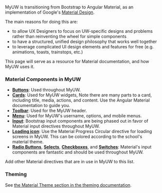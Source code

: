 MyUW is transitioning from Bootstrap to Angular Material, as an implementation of Google's [Material Design](https://www.google.com/design/spec/material-design/introduction.html).

The main reasons for doing this are:

+ to allow UX Designers to focus on UW-specific designs and problems rather than reinventing the wheel for simple components
+ to have a structured, unified design philosophy that works well together
+ to leverage complicated UI design elements and features for free (e.g. animations, toasts, trainstops, etc.)

This page will serve as a resource for Material documentation, and how MyUW uses it.

### Material Components in MyUW

+ **[Buttons](https://material.angularjs.org/latest/demo/button)**: Used throughout MyUW.
+ **[Cards](https://material.angularjs.org/latest/demo/card)**: Used for MyUW widgets, Note there are many parts to a card, including title, media, actions, and content. Use the Angular Material documentation to guide you.
+ **[Toolbar](https://material.angularjs.org/latest/demo/toolbar)**: Used for the MyUW header.
+ **[Menu](https://material.angularjs.org/latest/demo/menu)**: Used for MyUW's username, options, and mobile menus.
+ **[Input](https://material.angularjs.org/latest/demo/input)**: Bootstrap input components are being phased out in favor of Material input directives throughout MyUW.
+ **[Loading icon](https://material.angularjs.org/latest/demo/progressCircular)**: Use the Material Progress Circular directive for loading screens in MyUW. This can be colored according to the school's material theme.
+ **[Radio Buttons](https://material.angularjs.org/latest/demo/radioButton)**, **[Selects](https://material.angularjs.org/latest/demo/select)**, **[Checkboxes](https://material.angularjs.org/latest/demo/checkbox)**, and **[Switches](https://material.angularjs.org/latest/demo/switch)**: Material's input components are fantastic and should be used throughout MyUW.

Add other Material directives that are in use in MyUW to this list.

### Theming

See [the Material Theme section in the theming documentation](theming.md).
